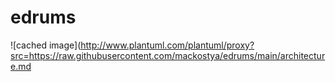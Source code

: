 # edrums
![cached image](http://www.plantuml.com/plantuml/proxy?src=https://raw.githubusercontent.com/mackostya/edrums/main/architecture.md